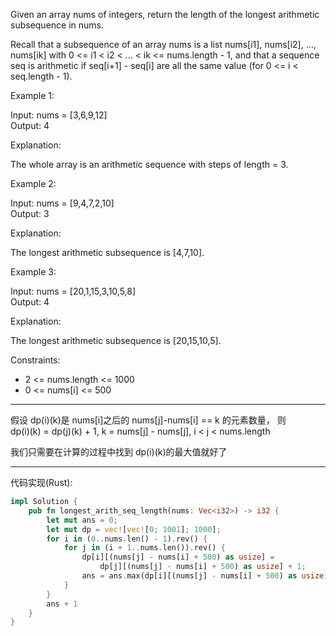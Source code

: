 Given an array nums of integers, return the length of the longest arithmetic subsequence in nums.

Recall that a subsequence of an array nums is a list nums[i1], nums[i2], ..., nums[ik] with 0 <= i1 < i2 < ... < ik <= nums.length - 1, and that a sequence seq is arithmetic if seq[i+1] - seq[i] are all the same value (for 0 <= i < seq.length - 1).

Example 1:

Input: nums = [3,6,9,12]  
Output: 4

Explanation:

The whole array is an arithmetic sequence with steps of length = 3.

Example 2:

Input: nums = [9,4,7,2,10]  
Output: 3

Explanation:

The longest arithmetic subsequence is [4,7,10].

Example 3:

Input: nums = [20,1,15,3,10,5,8]  
Output: 4

Explanation:

The longest arithmetic subsequence is [20,15,10,5].

Constraints:

- 2 <= nums.length <= 1000
- 0 <= nums[i] <= 500

---

假设 dp(i)(k)是 nums[i]之后的 nums[j]-nums[i] == k 的元素数量， 则  
dp(i)(k) = dp(j)(k) + 1, k = nums[j] - nums[j], i < j < nums.length

我们只需要在计算的过程中找到 dp(i)(k)的最大值就好了

---

代码实现(Rust):

```rust
impl Solution {
    pub fn longest_arith_seq_length(nums: Vec<i32>) -> i32 {
        let mut ans = 0;
        let mut dp = vec![vec![0; 1001]; 1000];
        for i in (0..nums.len() - 1).rev() {
            for j in (i + 1..nums.len()).rev() {
                dp[i][(nums[j] - nums[i] + 500) as usize] =
                    dp[j][(nums[j] - nums[i] + 500) as usize] + 1;
                ans = ans.max(dp[i][(nums[j] - nums[i] + 500) as usize]);
            }
        }
        ans + 1
    }
}
```
